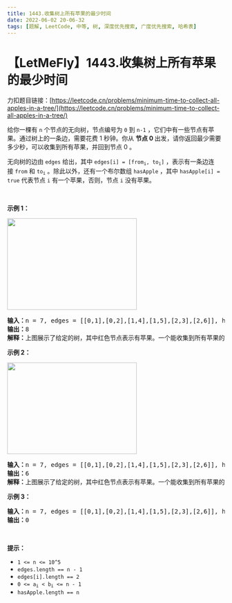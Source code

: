 ```yaml
---
title: 1443.收集树上所有苹果的最少时间
date: 2022-06-02 20-06-32
tags: [题解, LeetCode, 中等, 树, 深度优先搜索, 广度优先搜索, 哈希表]
---
```


# 【LetMeFly】1443.收集树上所有苹果的最少时间

力扣题目链接：[https://leetcode.cn/problems/minimum-time-to-collect-all-apples-in-a-tree/](https://leetcode.cn/problems/minimum-time-to-collect-all-apples-in-a-tree/)

<p>给你一棵有&nbsp;<code>n</code>&nbsp;个节点的无向树，节点编号为&nbsp;<code>0</code>&nbsp;到&nbsp;<code>n-1</code>&nbsp;，它们中有一些节点有苹果。通过树上的一条边，需要花费 1 秒钟。你从&nbsp;<strong>节点 0&nbsp;</strong>出发，请你返回最少需要多少秒，可以收集到所有苹果，并回到节点 0 。</p>

<p>无向树的边由&nbsp;<code>edges</code>&nbsp;给出，其中&nbsp;<code>edges[i] = [from<sub>i</sub>, to<sub>i</sub>]</code>&nbsp;，表示有一条边连接&nbsp;<code>from</code>&nbsp;和&nbsp;<code>to<sub>i</sub></code> 。除此以外，还有一个布尔数组&nbsp;<code>hasApple</code> ，其中&nbsp;<code>hasApple[i] = true</code>&nbsp;代表节点&nbsp;<code>i</code>&nbsp;有一个苹果，否则，节点&nbsp;<code>i</code>&nbsp;没有苹果。</p>

<p>&nbsp;</p>

<p><strong class="example">示例 1：</strong></p>

<p><strong><img alt="" src="https://assets.leetcode-cn.com/aliyun-lc-upload/uploads/2020/05/10/min_time_collect_apple_1.png" style="height: 212px; width: 300px;" /></strong></p>

<pre>
<strong>输入：</strong>n = 7, edges = [[0,1],[0,2],[1,4],[1,5],[2,3],[2,6]], hasApple = [false,false,true,false,true,true,false]
<strong>输出：</strong>8 
<strong>解释：</strong>上图展示了给定的树，其中红色节点表示有苹果。一个能收集到所有苹果的最优方案由绿色箭头表示。
</pre>

<p><strong class="example">示例 2：</strong></p>

<p><strong><img alt="" src="https://assets.leetcode-cn.com/aliyun-lc-upload/uploads/2020/05/10/min_time_collect_apple_2.png" style="height: 212px; width: 300px;" /></strong></p>

<pre>
<strong>输入：</strong>n = 7, edges = [[0,1],[0,2],[1,4],[1,5],[2,3],[2,6]], hasApple = [false,false,true,false,false,true,false]
<strong>输出：</strong>6
<strong>解释：</strong>上图展示了给定的树，其中红色节点表示有苹果。一个能收集到所有苹果的最优方案由绿色箭头表示。
</pre>

<p><strong class="example">示例 3：</strong></p>

<pre>
<strong>输入：</strong>n = 7, edges = [[0,1],[0,2],[1,4],[1,5],[2,3],[2,6]], hasApple = [false,false,false,false,false,false,false]
<strong>输出：</strong>0
</pre>

<p>&nbsp;</p>

<p><strong>提示：</strong></p>

<ul>
	<li><code>1 &lt;= n &lt;= 10^5</code></li>
	<li><code>edges.length == n - 1</code></li>
	<li><code>edges[i].length == 2</code></li>
	<li><code>0 &lt;= a<sub>i</sub>&nbsp;&lt; b<sub>i</sub>&nbsp;&lt;= n - 1</code></li>
	<li><code>hasApple.length == n</code></li>
</ul>


    